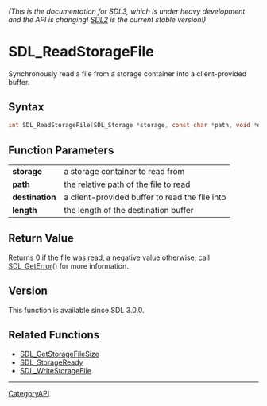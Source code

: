 ###### (This is the documentation for SDL3, which is under heavy development and the API is changing! [SDL2](https://wiki.libsdl.org/SDL2/) is the current stable version!)
# SDL_ReadStorageFile

Synchronously read a file from a storage container into a client-provided buffer.

## Syntax

```c
int SDL_ReadStorageFile(SDL_Storage *storage, const char *path, void *destination, Uint64 length);

```

## Function Parameters

|                     |                                                |
| ------------------- | ---------------------------------------------- |
| **storage**         | a storage container to read from               |
| **path**            | the relative path of the file to read          |
| **destination**     | a client-provided buffer to read the file into |
| **length**          | the length of the destination buffer           |

## Return Value

Returns 0 if the file was read, a negative value otherwise; call
[SDL_GetError](SDL_GetError)() for more information.

## Version

This function is available since SDL 3.0.0.

## Related Functions

* [SDL_GetStorageFileSize](SDL_GetStorageFileSize)
* [SDL_StorageReady](SDL_StorageReady)
* [SDL_WriteStorageFile](SDL_WriteStorageFile)

----
[CategoryAPI](CategoryAPI)

